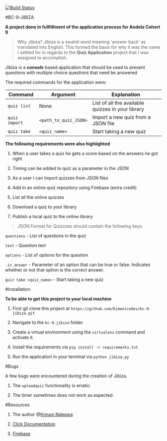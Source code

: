 [![Build Status](https://travis-ci.org/Kimanicodes/bc-9-jibiza.svg?branch=dev)](https://travis-ci.org/Kimanicodes/bc-9-jibiza)

#BC-9-JIBIZA

**A project done in fullfillment of the application process for Andela Cohort 9**

>Why Jibiza? 
Jibiza is a swahili word meaning 'answer back' as translated into English. This formed the basis for why it was the name I settled for in regards to the **Quiz Application** project that I was assigned to accomplish.

Jibiza is a ***console*** based application that should be used to present questions with multiple choice questions that need be answered 

The required commands for the application were:

Command| Argument| Explanation
--- | --- | ---
|`quiz list`| None | List of all the available quizzes in your library
|`quiz import`| `<path_to_quiz_JSON>` | Import a new quiz from a JSON file
|`quiz take` | `<quiz_name>`| Start taking a new quiz

**The following requirements were also highlighted**

1. When a user takes a quiz he gets a score based on the answers he got right

2. Timing can be added to quiz as a parameter in the JSON

3. As a user I can import quizzes from JSON files

4. Add in an online quiz repository using Firebase (extra credit)

5. List all the online quizzes

6. Download a quiz to your library

7. Publish a local quiz to the online library

> JSON Format for Quizzzes should contain the following keys: 

`questions` - List of questions in the quiz

`text` - Question text

`options` - List of options for the question

`.is_answer` - Parameter of an option that can be true or false. Indicates whether or not that option is the correct answer.

`quiz take <quiz_name>` - Start taking a new quiz


#Installation.

**To be able to get this project to your local machine**

1. First git clone this project at `https://github.com/Kimanicodes/bc-9-jibiza.git`

2. Navigate to the `bc-9-jibiza` folder.

3. Create a virtual environment using the `virtualenv` command and activate it.

4. Install the requirements via `pip install -r requirements.txt`

5. Run the application in your terminal via `python jibiza.py`


#Bugs

A few bugs were encountered during the creation of Jibiza.

1. The `uploadquiz` functionality is erratic.

2. The timer sometimes does not work as expected.


#Resources

1. The author @[Kimani Ndegwa](https://www.kimanindegwa.co.ke)

2. [Click Documentation](http://www.click.pocoo.org)

3. [Firebase](https://bc-9-jibiza-test.firebaseio.com/)



